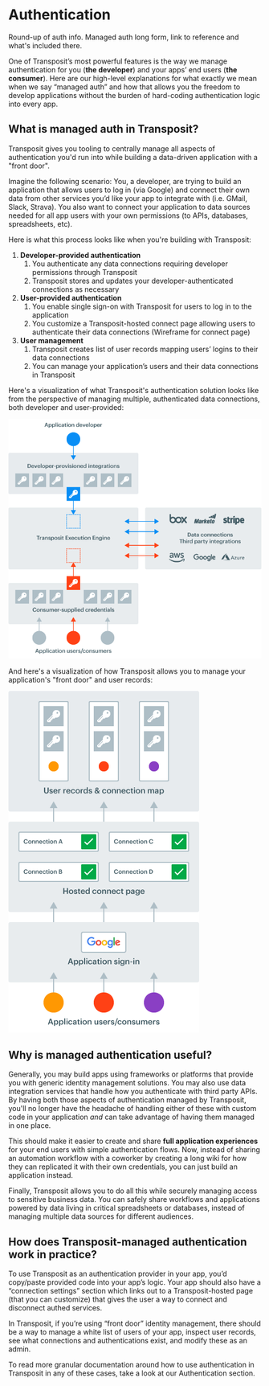 # Authentication

Round-up of auth info. Managed auth long form, link to reference and what's included there.

One of Transposit’s most powerful features is the way we manage authentication for you \(**the developer**\) and your apps’ end users \(**the consumer**\). Here are our high-level explanations for what exactly we mean when we say “managed auth” and how that allows you the freedom to develop applications without the burden of hard-coding authentication logic into every app.

## **What is managed auth in Transposit?**

Transposit gives you tooling to centrally manage all aspects of authentication you'd run into while building a data-driven application with a "front door".

Imagine the following scenario: You, a developer, are trying to build an application that allows users to log in \(via Google\) and connect their own data from other services you’d like your app to integrate with \(i.e. GMail, Slack, Strava\). You also want to connect your application to data sources needed for all app users with your own permissions \(to APIs, databases, spreadsheets, etc\).

Here is what this process looks like when you're building with Transposit:

1. **Developer-provided authentication**
   1. You authenticate any data connections requiring developer permissions through Transposit
   2. Transposit stores and updates your developer-authenticated connections as necessary
2. **User-provided authentication**
   1. You enable single sign-on with Transposit for users to log in to the application
   2. You customize a Transposit-hosted connect page allowing users to authenticate their data connections \(Wireframe for connect page\)
3. **User management**
   1. Transposit creates list of user records mapping users’ logins to their data connections
   2. You can manage your application’s users and their data connections in Transposit

Here's a visualization of what Transposit's authentication solution looks like from the perspective of managing multiple, authenticated data connections, both developer and user-provided:

![](../.gitbook/assets/managed-auth-1.png)

And here's a visualization of how Transposit allows you to manage your application's "front door" and user records:

![](../.gitbook/assets/managed-auth-2.png)

## **Why is managed authentication useful?**

Generally, you may build apps using frameworks or platforms that provide you with generic identity management solutions. You may also use data integration services that handle how you authenticate with third party APIs. By having both those aspects of authentication managed by Transposit, you'll no longer have the headache of handling either of these with custom code in your application _and_ can take advantage of having them managed in one place.

This should make it easier to create and share **full application experiences** for your end users with simple authentication flows. Now, instead of sharing an automation workflow with a coworker by creating a long wiki for how they can replicated it with their own credentials, you can just build an application instead.

Finally, Transposit allows you to do all this while securely managing access to sensitive business data. You can safely share workflows and applications powered by data living in critical spreadsheets or databases, instead of managing multiple data sources for different audiences.

## **How does Transposit-managed authentication work in practice?**

To use Transposit as an authentication provider in your app, you’d copy/paste provided code into your app’s logic. Your app should also have a “connection settings” section which links out to a Transposit-hosted page \(that you can customize\) that gives the user a way to connect and disconnect authed services.

In Transposit, if you’re using “front door” identity management, there should be a way to manage a white list of users of your app, inspect user records, see what connections and authentications exist, and modify these as an admin.

To read more granular documentation around how to use authentication in Transposit in any of these cases, take a look at our Authentication section.


